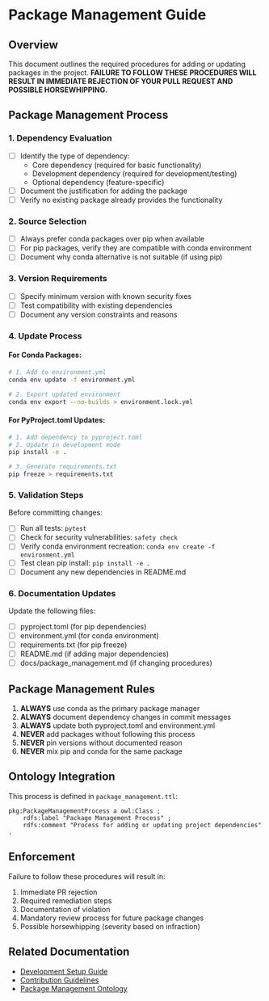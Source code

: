 # Package Management Guide

## Overview

This document outlines the required procedures for adding or updating packages in the project. **FAILURE TO FOLLOW THESE PROCEDURES WILL RESULT IN IMMEDIATE REJECTION OF YOUR PULL REQUEST AND POSSIBLE HORSEWHIPPING.**

## Package Management Process

### 1. Dependency Evaluation
- [ ] Identify the type of dependency:
  - Core dependency (required for basic functionality)
  - Development dependency (required for development/testing)
  - Optional dependency (feature-specific)
- [ ] Document the justification for adding the package
- [ ] Verify no existing package already provides the functionality

### 2. Source Selection
- [ ] Always prefer conda packages over pip when available
- [ ] For pip packages, verify they are compatible with conda environment
- [ ] Document why conda alternative is not suitable (if using pip)

### 3. Version Requirements
- [ ] Specify minimum version with known security fixes
- [ ] Test compatibility with existing dependencies
- [ ] Document any version constraints and reasons

### 4. Update Process

#### For Conda Packages:
```bash
# 1. Add to environment.yml
conda env update -f environment.yml

# 2. Export updated environment
conda env export --no-builds > environment.lock.yml
```

#### For PyProject.toml Updates:
```bash
# 1. Add dependency to pyproject.toml
# 2. Update in development mode
pip install -e .

# 3. Generate requirements.txt
pip freeze > requirements.txt
```

### 5. Validation Steps

Before committing changes:
- [ ] Run all tests: `pytest`
- [ ] Check for security vulnerabilities: `safety check`
- [ ] Verify conda environment recreation: `conda env create -f environment.yml`
- [ ] Test clean pip install: `pip install -e .`
- [ ] Document any new dependencies in README.md

### 6. Documentation Updates

Update the following files:
- [ ] pyproject.toml (for pip dependencies)
- [ ] environment.yml (for conda environment)
- [ ] requirements.txt (for pip freeze)
- [ ] README.md (if adding major dependencies)
- [ ] docs/package_management.md (if changing procedures)

## Package Management Rules

1. **ALWAYS** use conda as the primary package manager
2. **ALWAYS** document dependency changes in commit messages
3. **ALWAYS** update both pyproject.toml and environment.yml
4. **NEVER** add packages without following this process
5. **NEVER** pin versions without documented reason
6. **NEVER** mix pip and conda for the same package

## Ontology Integration

This process is defined in `package_management.ttl`:

```turtle
pkg:PackageManagementProcess a owl:Class ;
    rdfs:label "Package Management Process" ;
    rdfs:comment "Process for adding or updating project dependencies" .
```

## Enforcement

Failure to follow these procedures will result in:
1. Immediate PR rejection
2. Required remediation steps
3. Documentation of violation
4. Mandatory review process for future package changes
5. Possible horsewhipping (severity based on infraction)

## Related Documentation

- [Development Setup Guide](development_setup.md)
- [Contribution Guidelines](../CONTRIBUTING.md)
- [Package Management Ontology](../package_management.ttl) 